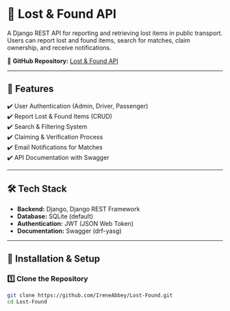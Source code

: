 # 🚀 Lost & Found API  
A Django REST API for reporting and retrieving lost items in public transport. Users can report lost and found items, search for matches, claim ownership, and receive notifications.  

🔗 **GitHub Repository:** [Lost & Found API](https://github.com/IreneAbbey/Lost-Found.git)  

---

## 📌 Features  
✔️ User Authentication (Admin, Driver, Passenger)  
✔️ Report Lost & Found Items (CRUD)  
✔️ Search & Filtering System  
✔️ Claiming & Verification Process  
✔️ Email Notifications for Matches  
✔️ API Documentation with Swagger  

---

## 🛠 Tech Stack  
- **Backend:** Django, Django REST Framework  
- **Database:** SQLite (default)  
- **Authentication:** JWT (JSON Web Token)  
- **Documentation:** Swagger (drf-yasg)  

---

## 🚀 Installation & Setup  
### 1️⃣ Clone the Repository  
```bash
git clone https://github.com/IreneAbbey/Lost-Found.git
cd Lost-Found
